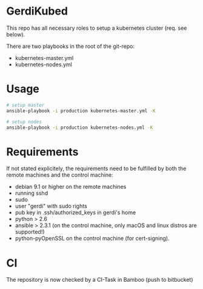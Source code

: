 # GerdiKubed

This repo has all necessary roles to setup a kubernetes cluster (req. see below).

There are two playbooks in the root of the git-repo:
* kubernetes-master.yml
* kubernetes-nodes.yml

# Usage

```bash
# setup master
ansible-playbook -i production kubernetes-master.yml -K

# setup nodes
ansible-playbook -i production kubernetes-nodes.yml -K
```

# Requirements

If not stated explicitely, the requirements need to be fulfilled
by both the remote machines and the control machine:

* debian 9.1 or higher on the remote machines
* running sshd
* sudo
* user "gerdi" with sudo rights
* pub key in .ssh/authorized_keys in gerdi's home
* python > 2.6
* ansible > 2.3.1 (on the control machine, only macOS and linux distros are supported!)
* python-pyOpenSSL on the control machine (for cert-signing).

# CI

The repository is now checked by a CI-Task in Bamboo (push to bitbucket)
